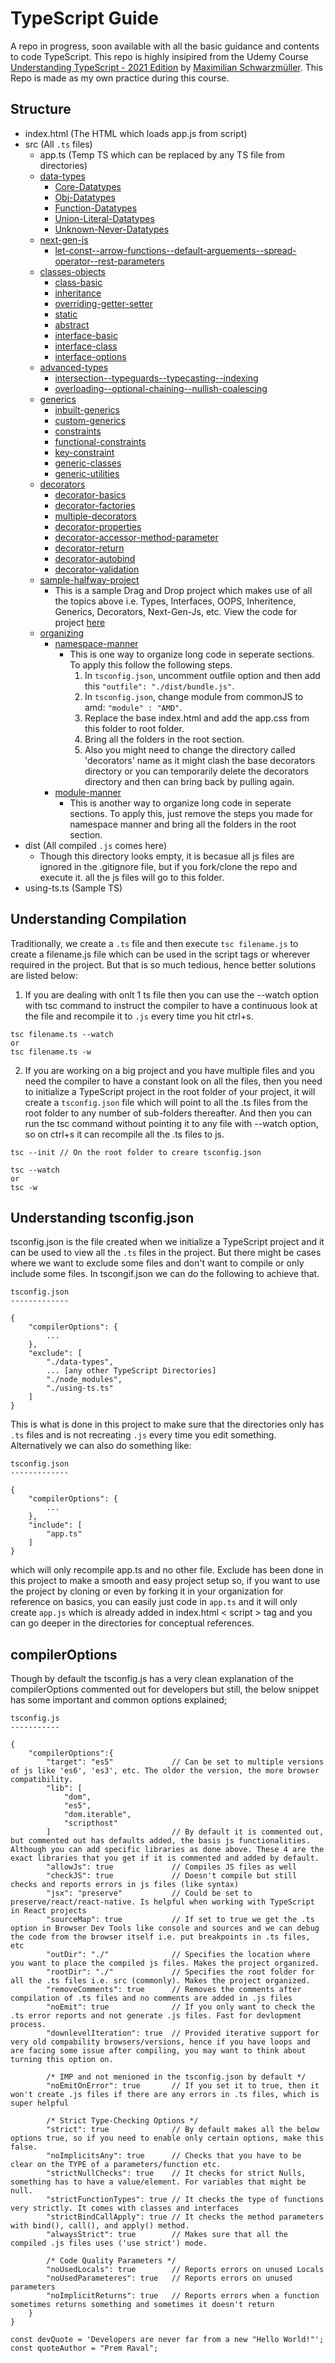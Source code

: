 # TypeScript Guide

A repo in progress, soon available with all the basic guidance and contents to code TypeScript. This repo is highly insipired from the Udemy Course [Understanding TypeScript - 2021 Edition](https://www.udemy.com/course/understanding-typescript/) by [Maximilian Schwarzmüller](https://www.udemy.com/user/maximilian-schwarzmuller/). This Repo is made as my own practice during this course.

## Structure

-   index.html (The HTML which loads app.js from script)
-   src (All `.ts` files)
    -   app.ts (Temp TS which can be replaced by any TS file from directories)
    -   [data-types](/src/data-types/)
        -   [Core-Datatypes](/src/data-types/core-datatypes.ts)
        -   [Obj-Datatypes](/src/data-types/obj-arr-enum.ts)
        -   [Function-Datatypes](/src/data-types/function-types.ts)
        -   [Union-Literal-Datatypes](/src/data-types/union-literal-alias.ts)
        -   [Unknown-Never-Datatypes](/src/data-types/unknown-never.ts)
    -   [next-gen-js](/src/next-gen-js/)
        -   [let-const--arrow-functions--default-arguements--spread-operator--rest-parameters](/src/next-gen-js/new-features.ts)
    -   [classes-objects](/src/classes-objects)
        -   [class-basic](/src/classes-objects/class-basic.ts)
        -   [inheritance](/src/classes-objects/inheritance.ts)
        -   [overriding-getter-setter](/src/classes-objects/overriding-getter-setter.ts)
        -   [static](/src/classes-objects/static.ts)
        -   [abstract](/src/classes-objects/abstract.ts)
        -   [interface-basic](/src/classes-objects/interface-basic.ts)
        -   [interface-class](/src/classes-objects/interface-class.ts)
        -   [interface-options](/src/classes-objects/interface-options.ts)
    -   [advanced-types](/src/advanced-types)
        -   [intersection--typeguards--typecasting--indexing](/src/advanced-types/advanced-types.ts)
        -   [overloading--optional-chaining--nullish-coalescing](/src/advanced-types/advanced-types.ts)
    -   [generics](/src/generics)
        -   [inbuilt-generics](/src/generics/inbuilt-generics.ts)
        -   [custom-generics](/src/generics/custom-generics.ts)
        -   [constraints](/src/generics/constraints.ts)
        -   [functional-constraints](/src/generics/functional-constraints.ts)
        -   [key-constraint](/src/generics/key-constraint.ts)
        -   [generic-classes](/src/generics/generic-classes.ts)
        -   [generic-utilities](/src/generics/generic-utilities.ts)
    -   [decorators](/src/decorators)
        -   [decorator-basics](/src/decorators/decorator-basics.ts)
        -   [decorator-factories](/src/decorators/decorator-factories.ts)
        -   [multiple-decorators](/src/decorators/multiple-decorators.ts)
        -   [decorator-properties](/src/decorators/decorator-properties.ts)
        -   [decorator-accessor-method-parameter](/src/decorators/decorator-accessor-method-parameter.ts)
        -   [decorator-return](/src/decorators/decorator-return.ts)
        -   [decorator-autobind](/src/decorators/decorator-autobind.ts)
        -   [decorator-validation](/src/decorators/decorator-validation.ts)
    -   [sample-halfway-project](/src/sample-project)
        -   This is a sample Drag and Drop project which makes use of all the topics above i.e. Types, Interfaces, OOPS, Inheritence,
            Generics, Decorators, Next-Gen-Js, etc. View the code for project [here](/src/sample-project/app.ts)
    -   [organizing](/src/organizing)
        -   [namespace-manner](/src/organizing/namespace-manner)
            -   This is one way to organize long code in seperate sections. To apply this follow the following steps.
                1. In `tsconfig.json`, uncomment outfile option and then add this `"outfile": "./dist/bundle.js"`.
                2. In `tsconfig.json`, change module from commonJS to amd: `"module" : "AMD"`.
                3. Replace the base index.html and add the app.css from this folder to root folder.
                4. Bring all the folders in the root section.
                5. Also you might need to change the directory called 'decorators' name as it might clash the base decorators directory or
                   you can temporarily delete the decorators directory and then can bring back by pulling again.
        -   [module-manner](/src/organizing/module0manner)
            -   This is another way to organize long code in seperate sections. To apply this, just remove the steps you made for namespace manner and bring all the folders in the root section.
-   dist (All compiled `.js` comes here)
    -   Though this directory looks empty, it is becasue all js files are ignored in the .gitignore file, but if you fork/clone the repo and execute it. all the js files will go to this folder.
-   using-ts.ts (Sample TS)

## Understanding Compilation

Traditionally, we create a `.ts` file and then execute `tsc filename.js` to create a filename.js file which can be used in the script tags or wherever required in the project. But that is so much tedious, hence better solutions are listed below:

1. If you are dealing with onlt 1 ts file then you can use the --watch option with tsc command to instruct the compiler to have a continuous look at the file and recompile it to `.js` every time you hit ctrl+s.

```
tsc filename.ts --watch
or
tsc filename.ts -w
```

2. If you are working on a big project and you have multiple files and you need the compiler to have a constant look on all the files, then you need to initialize a TypeScript project in the root folder of your project, it will create a `tsconfig.json` file which will point to all the .ts files from the root folder to any number of sub-folders thereafter. And then you can run the tsc command without pointing it to any file with --watch option, so on ctrl+s it can recompile all the .ts files to js.

```
tsc --init // On the root folder to creare tsconfig.json

tsc --watch
or
tsc -w
```

## Understanding tsconfig.json

tsconfig.json is the file created when we initialize a TypeScript project and it can be used to view all the `.ts` files in the project. But there might be cases where we want to exclude some files and don't want to compile or only include some files. In tscongif.json we can do the following to achieve that.

```
tsconfig.json
-------------

{
    "compilerOptions": {
        ...
    },
    "exclude": [
        "./data-types",
        ... [any other TypeScript Directories]
        "./node_modules",
        "./using-ts.ts"
    ]
}
```

This is what is done in this project to make sure that the directories only has `.ts` files and is not recreating `.js` every time you edit something. Alternatively we can also do something like:

```
tsconfig.json
-------------

{
    "compilerOptions": {
        ...
    },
    "include": [
        "app.ts"
    ]
}
```

which will only recompile app.ts and no other file. Exclude has been done in this project to make a smooth and easy project setup so, if you want to use the project by cloning or even by forking it in your organization for reference on basics, you can easily just code in `app.ts` and it will only create `app.js` which is already added in index.html < script > tag and you can go deeper in the directories for conceptual references.

## compilerOptions

Though by default the tsconfig.js has a very clean explanation of the compilerOptions commented out for developers but still, the below snippet has some important and common options explained;

```
tsconfig.js
-----------

{
    "compilerOptions":{
        "target": "es5"             // Can be set to multiple versions of js like 'es6', 'es3', etc. The older the version, the more browser compatibility.
        "lib": [
            "dom",
            "es5",
            "dom.iterable",
            "scripthost"
        ]                           // By default it is commented out, but commented out has defaults added, the basis js functionalities. Although you can add specific libraries as done above. These 4 are the exact libraries that you get if it is commented and added by default.
        "allowJs": true             // Compiles JS files as well
        "checkJS": true             // Doesn't compile but still checks and reports errors in js files (like syntax)
        "jsx": "preserve"           // Could be set to preserve/react/react-native. Is helpful when working with TypeScript in React projects
        "sourceMap": true           // If set to true we get the .ts option in Browser Dev Tools like console and sources and we can debug the code from the browser itself i.e. put breakpoints in .ts files, etc
        "outDir": "./"              // Specifies the location where you want to place the compiled js files. Makes the project organized.
        "rootDir": "./"             // Specifies the root folder for all the .ts files i.e. src (commonly). Makes the project organized.
        "removeComments": true      // Removes the comments after compilation of .ts files and no comments are added in .js files
        "noEmit": true              // If you only want to check the .ts error reports and not generate .js files. Fast for devlopment process.
        "downlevelIteration": true  // Provided iterative support for very old compability browsers/versions, hence if you have loops and are facing some issue after compiling, you may want to think about turning this option on.

        /* IMP and not menioned in the tsconfig.json by default */
        "noEmitOnError": true       // If you set it to true, then it won't create .js files if there are any errors in .ts files, which is super helpful

        /* Strict Type-Checking Options */
        "strict": true              // By default makes all the below options true, so if you need to enable only certain options, make this false.
        "noImplicitsAny": true      // Checks that you have to be clear on the TYPE of a parameters/function etc.
        "strictNullChecks": true    // It checks for strict Nulls, something has to have a value/element. For variables that might be null.
        "strictFunctionTypes": true // It checks the type of functions very strictly. It comes with classes and interfaces
        "strictBindCallApply": true // It checks the method parameters with bind(), call(), and apply() method.
        "alwaysStrict": true        // Makes sure that all the compiled .js files uses ('use strict') mode.

        /* Code Quality Parameters */
        "noUsedLocals": true        // Reports errors on unused Locals
        "noUsedParameteres": true   // Reports errors on unused parameters
        "noImplicitReturns": true   // Reports errors when a function sometimes returns something and sometimes it doesn't return
    }
}
```

```
const devQuote = 'Developers are never far from a new "Hello World!"';
const quoteAuthor = "Prem Raval";
```
